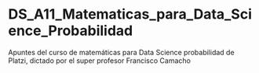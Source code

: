 # DS_A11_Matematicas_para_Data_Science_Probabilidad

Apuntes del curso de matemáticas para Data Science probabilidad de Platzi, dictado por el super profesor Francisco Camacho
